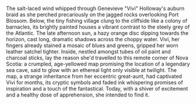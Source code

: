 The salt-laced wind whipped through Genevieve "Vivi" Holloway's auburn braid as she perched precariously on the jagged rocks overlooking Port Blossom. Below, the tiny fishing village clung to the cliffside like a colony of barnacles, its brightly painted houses a vibrant contrast to the steely grey of the Atlantic.  The late afternoon sun, a hazy orange disc dipping towards the horizon, cast long, dramatic shadows across the choppy water. Vivi, her fingers already stained a mosaic of blues and greens, gripped her worn leather satchel tighter. Inside, nestled amongst tubes of oil paint and charcoal sticks, lay the reason she'd travelled to this remote corner of Nova Scotia: a crumpled, age-yellowed map promising the location of a legendary sea cave, said to glow with an ethereal light only visible at twilight.  The map, a strange inheritance from her eccentric great-aunt, had captivated Vivi for months, its cryptic symbols and faded ink whispering promises of inspiration and a touch of the fantastical. Today, with a shiver of excitement and a healthy dose of apprehension, she intended to find it.
